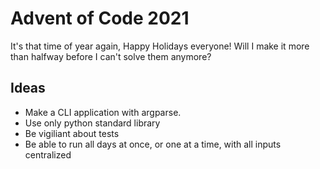 # Advent of Code 2021

It's that time of year again, Happy Holidays everyone! Will I make it more than halfway before I can't solve them anymore?

## Ideas 

- Make a CLI application with argparse. 
- Use only python standard library
- Be vigiliant about tests
- Be able to run all days at once, or one at a time, with all inputs centralized

